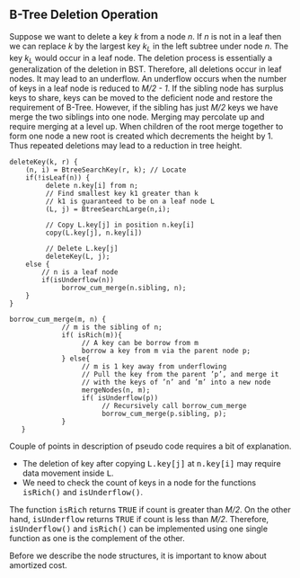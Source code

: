 ## B-Tree Deletion Operation 
 
Suppose we want to delete a key <i>k</i> from a node <i>n</i>. If <i>n</i> is not in a leaf 
then we can replace <i>k</i> by the largest key <i>k<sub>L</sub></i> in the left subtree under node <i>n</i>. The key 
<i>k<sub>L</sub></i> would occur in a leaf node. The deletion process is essentially a generalization of the deletion in 
BST. Therefore, all deletions occur in leaf nodes. It may lead to an underflow. An underflow occurs when the number of
keys in a leaf node is reduced to <i>M/2 - 1</i>. If the sibling node has surplus keys to share, keys can be moved to
the deficient node and restore the requirement of B-Tree. However, if the sibling has just <i>M/2</i> keys we have 
merge the two siblings into one node. Merging may percolate up and require merging at a level up. When children of the 
root merge together to form one node a new root is created which decrements the height by 1. Thus repeated deletions 
may lead to a reduction in tree height.
 
```
deleteKey(k, r) {
    (n, i) = BtreeSearchKey(r, k); // Locate 
    if(!isLeaf(n)) {
         delete n.key[i] from n;
         // Find smallest key k1 greater than k  
         // k1 is guaranteed to be on a leaf node L
         (L, j) = BtreeSearchLarge(n,i); 
         
         // Copy L.key[j] in position n.key[i]
         copy(L.key[j], n.key[i]) 
         
         // Delete L.key[j]
         deleteKey(L, j); 
    else {
        // n is a leaf node 
        if(isUnderflow(n))
             borrow_cum_merge(n.sibling, n);
    }
}

borrow_cum_merge(m, n) {
             // m is the sibling of n;
             if( isRich(m)){ 
                  // A key can be borrow from m
                  borrow a key from m via the parent node p;
             } else{ 
                  // m is 1 key away from underflowing 
                  // Pull the key from the parent ’p’, and merge it
                  // with the keys of ’n’ and ’m’ into a new node
                  mergeNodes(n, m); 
                  if( isUnderflow(p)) 
                       // Recursively call borrow_cum_merge 
                       borrow_cum_merge(p.sibling, p);
             }
   }
```

Couple of points in description of pseudo code requires a bit of explanation. 
- The deletion of key after copying <tt>L.key[j]</tt> at <tt>n.key[i]</tt> may require data movement inside <tt>L</tt>.
- We need to check the count of keys in a node for the functions <tt>isRich()</tt> and <tt>isUnderflow()</tt>. 

The function <tt>isRich</tt> returns <tt>TRUE</tt> if count is greater than <i>M/2</i>. On the other hand, 
<tt>isUnderflow</tt> returns <tt>TRUE</tt> if count is less than <i>M/2</i>. Therefore, <tt>isUnderflow()</tt> and 
<tt>isRich()</tt> can be implemented using one single function as one is the complement of the other.  

Before we describe the node structures, it is important to know about amortized cost.


